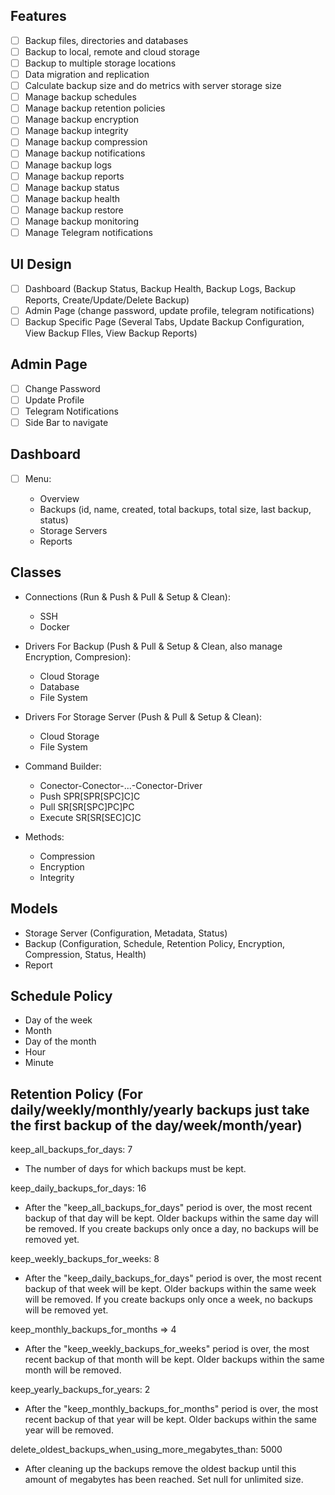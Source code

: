 ## Features

-   [ ] Backup files, directories and databases
-   [ ] Backup to local, remote and cloud storage
-   [ ] Backup to multiple storage locations
-   [ ] Data migration and replication
-   [ ] Calculate backup size and do metrics with server storage size
-   [ ] Manage backup schedules
-   [ ] Manage backup retention policies
-   [ ] Manage backup encryption
-   [ ] Manage backup integrity
-   [ ] Manage backup compression
-   [ ] Manage backup notifications
-   [ ] Manage backup logs
-   [ ] Manage backup reports
-   [ ] Manage backup status
-   [ ] Manage backup health
-   [ ] Manage backup restore
-   [ ] Manage backup monitoring
-   [ ] Manage Telegram notifications

## UI Design

-   [ ] Dashboard (Backup Status, Backup Health, Backup Logs, Backup Reports, Create/Update/Delete Backup)
-   [ ] Admin Page (change password, update profile, telegram notifications)
-   [ ] Backup Specific Page (Several Tabs, Update Backup Configuration, View Backup FIles, View Backup Reports)

## Admin Page

-   [ ] Change Password
-   [ ] Update Profile
-   [ ] Telegram Notifications
-   [ ] Side Bar to navigate

## Dashboard

-   [ ] Menu:

    -   Overview
    -   Backups (id, name, created, total backups, total size, last backup, status)
    -   Storage Servers
    -   Reports

## Classes

-   Connections (Run & Push & Pull & Setup & Clean):

    -   SSH
    -   Docker

-   Drivers For Backup (Push & Pull & Setup & Clean, also manage Encryption, Compresion):

    -   Cloud Storage
    -   Database
    -   File System

-   Drivers For Storage Server (Push & Pull & Setup & Clean):

    -   Cloud Storage
    -   File System

-   Command Builder:

    -   Conector-Conector-...-Conector-Driver
    -   Push SPR[SPR[SPC]C]C
    -   Pull SR[SR[SPC]PC]PC
    -   Execute SR[SR[SEC]C]C

-   Methods:
    -   Compression
    -   Encryption
    -   Integrity

## Models

-   Storage Server (Configuration, Metadata, Status)
-   Backup (Configuration, Schedule, Retention Policy, Encryption, Compression, Status, Health)
-   Report

## Schedule Policy

-   Day of the week
-   Month
-   Day of the month
-   Hour
-   Minute

## Retention Policy (For daily/weekly/monthly/yearly backups just take the first backup of the day/week/month/year)

keep_all_backups_for_days: 7

-   The number of days for which backups must be kept.

keep_daily_backups_for_days: 16

-   After the "keep_all_backups_for_days" period is over, the most recent backup
    of that day will be kept. Older backups within the same day will be removed.
    If you create backups only once a day, no backups will be removed yet.

keep_weekly_backups_for_weeks: 8

-   After the "keep_daily_backups_for_days" period is over, the most recent backup
    of that week will be kept. Older backups within the same week will be removed.
    If you create backups only once a week, no backups will be removed yet.

keep_monthly_backups_for_months => 4

-   After the "keep_weekly_backups_for_weeks" period is over, the most recent backup
    of that month will be kept. Older backups within the same month will be removed.

keep_yearly_backups_for_years: 2

-   After the "keep_monthly_backups_for_months" period is over, the most recent backup
    of that year will be kept. Older backups within the same year will be removed.

delete_oldest_backups_when_using_more_megabytes_than: 5000

-   After cleaning up the backups remove the oldest backup until
    this amount of megabytes has been reached.
    Set null for unlimited size.
